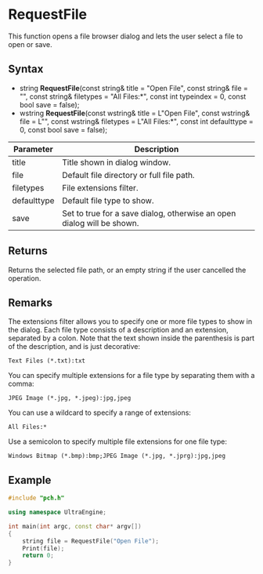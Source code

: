 # RequestFile #
This function opens a file browser dialog and lets the user select a file to open or save.

## Syntax ##
- string **RequestFile**(const string& title = "Open File", const string& file = "", const string& filetypes = "All Files:*", const int typeindex = 0, const bool save = false);
- wstring **RequestFile**(const wstring& title = L"Open File", const wstring& file = L"", const wstring& filetypes = L"All Files:*", const int defaulttype = 0, const bool save = false);

| Parameter | Description |
| ----- | ----- |
| title | Title shown in dialog window. |
| file | Default file directory or full file path. |
| filetypes | File extensions filter. |
| defaulttype | Default file type to show. |
| save | Set to true for a save dialog, otherwise an open dialog will be shown. |

## Returns ##
Returns the selected file path, or an empty string if the user cancelled the operation.

## Remarks ##
The extensions filter allows you to specify one or more file types to show in the dialog. Each file type consists of a description and an extension, separated by a colon. Note that the text shown inside the parenthesis is part of the description, and is just decorative:

```Text Files (*.txt):txt```

You can specify multiple extensions for a file type by separating them with a comma:

```JPEG Image (*.jpg, *.jpeg):jpg,jpeg```

You can use a wildcard to specify a range of extensions:

```All Files:*```

Use a semicolon to specify multiple file extensions for one file type:

```Windows Bitmap (*.bmp):bmp;JPEG Image (*.jpg, *.jprg):jpg,jpeg```

## Example ##

```c++
#include "pch.h"

using namespace UltraEngine;

int main(int argc, const char* argv[])
{
	string file = RequestFile("Open File");
	Print(file);
	return 0;
}
```
